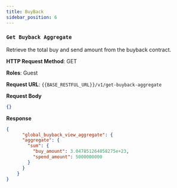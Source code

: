 ```yaml
---
title: BuyBack
sidebar_position: 6
---
```


### `Get Buyback Aggregate`

Retrieve the total buy and send amount from the buyback contract.

**HTTP Request Method**: GET

**Roles**: Guest

**Request URL**: `{{BASE_RESTFUL_URL}}/v1/get-buyback-aggregate`

**Request Body**

```json
{}
```

**Response**

```json
{
      "global_buyback_view_aggregate": {
      "aggregate": {
        "sum": {
          "buy_amount": 3.047851264858275e+23,
          "spend_amount": 5000000000
        }
      }
    }
}
```
